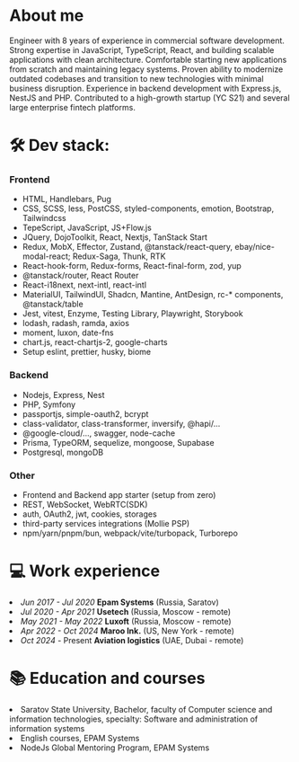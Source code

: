 <h1>About me</h1>
Engineer with 8 years of experience in commercial software development. Strong expertise in JavaScript, TypeScript, React, and building scalable applications with clean architecture. Comfortable starting new applications from scratch and maintaining legacy systems. Proven ability to modernize outdated codebases and transition to new technologies with minimal business disruption. Experience in backend development with Express.js, NestJS and PHP. Contributed to a high-growth startup (YC S21) and several large enterprise fintech platforms.

<h1>🛠️ Dev stack:</h1>

<h3>Frontend</h3>
<ul>
<li>HTML, Handlebars, Pug</li>
<li>CSS, SCSS, less, PostCSS, styled-components, emotion, Bootstrap, Tailwindcss</li>
<li>TepeScript, JavaScript, JS+Flow.js</li>
<li>JQuery, DojoToolkit, React, Nextjs, TanStack Start</li>
<li>Redux, MobX, Effector, Zustand, @tanstack/react-query, ebay/nice-modal-react; Redux-Saga, Thunk, RTK</li>
<li>React-hook-form, Redux-forms, React-final-form, zod, yup</li>
<li>@tanstack/router, React Router</li>
<li>React-i18next, next-intl, react-intl</li>
<li>MaterialUI, TailwindUI, Shadcn, Mantine, AntDesign, rc-* components, @tanstack/table</li>
<li>Jest, vitest, Enzyme, Testing Library, Playwright, Storybook</li>
<li>lodash, radash, ramda, axios</li>
<li>moment, luxon, date-fns</li>
<li>chart.js, react-chartjs-2, google-charts</li>
<li>Setup eslint, prettier, husky, biome</li>
</ul>

<h3>Backend</h3>
<ul>
<li>Nodejs, Express, Nest</li>
<li>PHP, Symfony</li>
<li>passportjs, simple-oauth2, bcrypt</li>
<li>class-validator, class-transformer, inversify, @hapi/...</li>
<li>@google-cloud/..., swagger, node-cache </li>
<li>Prisma, TypeORM, sequelize, mongoose, Supabase</li> 
<li>Postgresql, mongoDB</li>
</ul>

<h3>Other</h3>
<ul>
<li>Frontend and Backend app starter (setup from zero)</li>  
<li>REST, WebSocket, WebRTC(SDK)</li>
<li>auth, OAuth2, jwt, cookies, storages</li>
<li>third-party services integrations (Mollie PSP)</li>
<li>npm/yarn/pnpm/bun, webpack/vite/turbopack, Turborepo</li>
</ul>

<h1>💻 Work experience</h1>
<li><i>Jun 2017 - Jul 2020</i> <b>Epam Systems</b> (Russia, Saratov)</li>
<li><i>Jul 2020 - Apr 2021</i> <b>Usetech</b> (Russia, Moscow - remote)</li>
<li><i>May 2021 - May 2022</i> <b>Luxoft</b> (Russia, Moscow - remote)</li>
<li><i>Apr 2022 - Oct 2024</i> <b>Maroo Ink.</b> (US, New York - remote)</li>
<li><i>Oct 2024</i> - Present  <b>Aviation logistics</b> (UAE, Dubai - remote)</li>

<h1>📚 Education and courses</h1>
<li>Saratov State University, Bachelor, faculty of Computer science and information technologies, specialty: Software and administration of information systems</li>
<li>English courses, EPAM Systems</li>
<li>NodeJs Global Mentoring Program, EPAM Systems</li>

<!---
dmitriimokienko/dmitriimokienko is a ✨ special ✨ repository because its `README.md` (this file) appears on your GitHub profile.
You can click the Preview link to take a look at your changes.
--->
